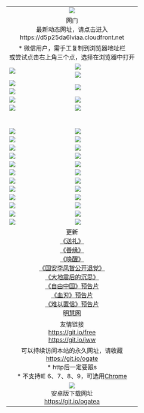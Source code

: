 ﻿<table>
  <tr></tr>
  <tr><td colspan=2 align=center><img src="https://cloud.githubusercontent.com/assets/11880933/13434984/f430fae2-e012-11e5-814f-c2df1e82b247.jpg" /></td></tr>
  <tr><td colspan=2 align=center>网门<br>最新动态网址，请点击进入
<br>https://d5p25da6lviaa.cloudfront.net
    </td>
  </tr>
  <tr>
    <td colspan=2 align=center>* 微信用户，需手工复制到浏览器地址栏<br>或尝试点击右上角三个点，选择在浏览器中打开
    <!--br>* IE6打开动态网址须在选项中勾选TLS 1.0--></td>
  </tr>
  <tr>
    <td rowspan=2><a href="https://d5p25da6lviaa.cloudfront.net/ogUP.aspx?name=11DKC.mp4&list=11DKC" target="_blank"><img src="https://d5p25da6lviaa.cloudfront.net/Up/11DKC1.jpg" /></a></td> 
    <td><div><a href="https://d5p25da6lviaa.cloudfront.net/ogUP.aspx?name=LRWS.mp4&list=LRWS" target="_blank"><img src="https://d5p25da6lviaa.cloudfront.net/Up/LRWS.jpg" /></a></td>
   </tr>
  <tr>
    <td><a href="https://d5p25da6lviaa.cloudfront.net/ogNiceVedio.aspx" target="_blank"><img src="https://d5p25da6lviaa.cloudfront.net/Up/11TGKDY.jpg" /></a></td>
  </tr>
  <tr>
    <td><a href="https://d5p25da6lviaa.cloudfront.net/ogUP.aspx?name=JQR.mp4&count=2" target="_blank"><img src="https://d5p25da6lviaa.cloudfront.net/Up/JQR.jpg" /></a></td>   
    <td rowspan=2><a href="https://d5p25da6lviaa.cloudfront.net/ogUP.aspx?name=JP.mp4&count=9" target="_blank"><img src="https://d5p25da6lviaa.cloudfront.net/Up/JP.jpg" /></td>
  </tr>
  <tr>
    <td><a href="https://d5p25da6lviaa.cloudfront.net/ogUP.aspx?name=WH.mp4" target="_blank"><img src="https://d5p25da6lviaa.cloudfront.net/Up/WH.jpg" /></a></td>
  </tr>
  <tr>
    <td><a href="https://d5p25da6lviaa.cloudfront.net/ogUP.aspx?name=SSZJ.mp4&list=SSZJ" target="_blank"><img src="https://d5p25da6lviaa.cloudfront.net/Up/SSZJ.jpg" /></a></td>
    <td><a href="https://d5p25da6lviaa.cloudfront.net/ogUP.aspx?name=WLSH.mp4&count=2" target="_blank"><img src="https://d5p25da6lviaa.cloudfront.net/Up/WLSH.jpg" /></a</td>
  </tr>
  <tr>
    <td><a href="https://d5p25da6lviaa.cloudfront.net/ogUP.aspx?name=ZY.mp4&count=2015|16" target="_blank"><img src="https://d5p25da6lviaa.cloudfront.net/Up/ZY.jpg" /></a</td>
    <td><a href="https://d5p25da6lviaa.cloudfront.net/ogUP.aspx?name=XTFY.mp4&count=B|2,A|24" target="_blank"><img src="https://d5p25da6lviaa.cloudfront.net/Up/XTFY.jpg" /></a></td>
  </tr>
  <tr height="40">
  </tr>
  <tr>
    <td><a href="https://d5p25da6lviaa.cloudfront.net/ogUP.aspx?name=4EE/QQ.mp4&list=4EEQQ" target="_blank"><img src="https://d5p25da6lviaa.cloudfront.net/Up/4EE/QQ0.jpg"/></a></td>
    <td><a href="https://d5p25da6lviaa.cloudfront.net/ogUP.aspx?name=4EE/HQ.mp4&list=4EEHQ" target="_blank"><img src="https://d5p25da6lviaa.cloudfront.net/Up/4EE/HQ0.jpg"/></a></td>
  </tr>
  <tr>
    <td><a href="https://d5p25da6lviaa.cloudfront.net/ogUP.aspx?name=4EE/ZG.mp4&list=4EEZG" target="_blank"><img src="https://d5p25da6lviaa.cloudfront.net/Up/4EE/ZG0.jpg"/></a></td>
    <td><a href="https://d5p25da6lviaa.cloudfront.net/ogUP.aspx?name=4EE/DJ.mp4&list=4EEDJ" target="_blank"><img src="https://d5p25da6lviaa.cloudfront.net/Up/4EE/DJ0.jpg"/></a></td>
  </tr>
  <tr>
    <td><a href="https://d5p25da6lviaa.cloudfront.net/ogUP.aspx?name=4EE/GX.mp4&list=4EEGX" target="_blank"><img src="https://d5p25da6lviaa.cloudfront.net/Up/4EE/GX0.jpg"/></a></td>
    <td><a href="https://d5p25da6lviaa.cloudfront.net/ogUP.aspx?name=4EE/HD.mp4&list=4EEHD" target="_blank"><img src="https://d5p25da6lviaa.cloudfront.net/Up/4EE/HD0.jpg"/></a></td>
  </tr>
  <tr>
    <td><a href="https://d5p25da6lviaa.cloudfront.net/ogUP.aspx?name=4EE/TX.mp4&list=4EETX" target="_blank"><img src="https://d5p25da6lviaa.cloudfront.net/Up/4EE/TX0.jpg"/></a></td>
    <td><a href="https://d5p25da6lviaa.cloudfront.net/ogUP.aspx?name=4EE/WZ.mp4&list=4EEWZ" target="_blank"><img src="https://d5p25da6lviaa.cloudfront.net/Up/4EE/WZ0.jpg"/></a></td>
  </tr>
  <tr>
    <td><a href="https://d5p25da6lviaa.cloudfront.net/onUP.aspx?name=https://d1ni6yqhqrtjo7.cloudfront.net/" target="_blank"><img src="https://d5p25da6lviaa.cloudfront.net/Up/0DTW.jpg"/></a></td>
    <td><a href="https://d5p25da6lviaa.cloudfront.net/onUP.aspx?name=https://d240ns8up8earz.cloudfront.net/acenter/" target="_blank"><img src="https://d5p25da6lviaa.cloudfront.net/Up/0TDW.jpg" /></a></td>
  </tr>
  <tr>
    <td><a href="https://d5p25da6lviaa.cloudfront.net/onUP.aspx?name=https://d4508d6vomz2p.cloudfront.net/gb/nsc413.htm" target="_blank"><img src="https://d5p25da6lviaa.cloudfront.net/Up/0DJY.jpg" /></a></td>
    <td><a href="https://d5p25da6lviaa.cloudfront.net/onUP.aspx?name=https://d4apjbhkuxer1.cloudfront.net/xtr/gb/prog204.html" target="_blank"><img src="https://d5p25da6lviaa.cloudfront.net/Up/0XTR.jpg" /></a></td>
  </tr>
  <tr>
    <td><a href="https://d5p25da6lviaa.cloudfront.net/onUP.aspx?name=https://d3aj00iefsmfgc.cloudfront.net/" target="_blank"><img src="https://d5p25da6lviaa.cloudfront.net/Up/0MHW.jpg" /></a></td>
    <td><a href="https://d5p25da6lviaa.cloudfront.net/onUP.aspx?name=https://d20wz7qt14x5d2.cloudfront.net/" target="_blank"><img src="https://d5p25da6lviaa.cloudfront.net/Up/0ZJW.jpg" /></a></td>
  </tr>
  <tr>
    <td><a href="https://d5p25da6lviaa.cloudfront.net/ogUP.aspx?name=0FG.zip" target="_blank"><img src="https://d5p25da6lviaa.cloudfront.net/Up/0FG.jpg" /></a></td>
    <td><a href="https://d5p25da6lviaa.cloudfront.net/ogUP.aspx?name=0FGA.apk" target="_blank"><img src="https://d5p25da6lviaa.cloudfront.net/Up/0FGA.jpg" /></a></td>
  </tr>
  <tr>
    <td><a href="https://d5p25da6lviaa.cloudfront.net/ogUP.aspx?name=0U.zip" target="_blank"><img src="https://d5p25da6lviaa.cloudfront.net/Up/0U.jpg" /></a></td>
    <td><a href="https://d5p25da6lviaa.cloudfront.net/ogUP.aspx?name=0UA.apk" target="_blank"><img src="https://d5p25da6lviaa.cloudfront.net/Up/0UA.jpg" /></a></td>
  </tr>
  <tr>
    <td><a href="https://d5p25da6lviaa.cloudfront.net/ogUP.aspx?name=0iPPOTV.zip" target="_blank"><img src="https://d5p25da6lviaa.cloudfront.net/Up/0iPPOTV.jpg" /></a></td>
    <td><a href="https://d5p25da6lviaa.cloudfront.net/ogUP.aspx?name=0iNTD.apk" target="_blank"><img src="https://d5p25da6lviaa.cloudfront.net/Up/0iNTD.jpg" /></a></td>
  </tr>
  <tr>
    <td><a href="https://d5p25da6lviaa.cloudfront.net/ogNice.aspx" target="_blank"><img src="https://d5p25da6lviaa.cloudfront.net/Up/0WCYY.jpg" /></a></td>
    <td><a href="https://d5p25da6lviaa.cloudfront.net/onCO.aspx?list=XWPL&mode=" target="_blank"><img src="https://d5p25da6lviaa.cloudfront.net/Up/0WZTT.jpg" /></a></td> 
  </tr>
  <tr>
    <td><a href="https://d5p25da6lviaa.cloudfront.net/ogDY.aspx" target="_blank"><img src="https://d5p25da6lviaa.cloudfront.net/Up/0FK.jpg" /></a></td>
    <td><a href="https://d5p25da6lviaa.cloudfront.net/ogST.aspx" target="_blank"><img src="https://d5p25da6lviaa.cloudfront.net/Up/0ST.jpg" /></a></td> 
  </tr>
  <tr>
    <td colspan=2 align=center>更新<br>
      <a href="https://d5p25da6lviaa.cloudfront.net/ogUP.aspx?name=4ESL.mp4" target="_blank">《送礼》</a><br>
      <a href="https://d5p25da6lviaa.cloudfront.net/ogUP.aspx?name=4ESY.mp4" target="_blank">《善缘》</a><br>
      <a href="https://d5p25da6lviaa.cloudfront.net/ogUP.aspx?name=4EHX.mp4" target="_blank">《唤醒》</a><br>
      <a href="https://d5p25da6lviaa.cloudfront.net/ogUP.aspx?name=4LFZ.mp4" target="_blank">《国安李凤智公开退党》</a><br>
      <a href="https://d5p25da6lviaa.cloudfront.net/ogUP.aspx?name=4DDZHDCS.mp4" target="_blank">《大地震后的沉思》</a><br>
      <a href="https://d5p25da6lviaa.cloudfront.net/ogUP.aspx?name=11ZYZG0.mp4" target="_blank">《自由中国》预告片</a><br>
      <a href="https://d5p25da6lviaa.cloudfront.net/ogUP.aspx?name=11XR.mp4" target="_blank">《血刃》预告片</a><br>
      <a href="https://d5p25da6lviaa.cloudfront.net/ogUP.aspx?name=11NYZX.mp4&count=2" target="_blank">《难以置信》预告片</a><br>
      <a href="https://d5p25da6lviaa.cloudfront.net/onUP.aspx?name=https://www.minghui.org/" target="_blank">明慧网</a>
    </td>
  </tr>
  <tr>
    <td colspan=2 align=center>友情链接<br>
      <a href="https://d5p25da6lviaa.cloudfront.net/onUP.aspx?name=https://git.io/free" target="_blank">https://git.io/free</a><br>
      <a href="https://d5p25da6lviaa.cloudfront.net/onUP.aspx?name=https://git.io/jww" target="_blank">https://git.io/jww</a></td>
    </td>
  </tr>
  <tr>
    <td colspan=2 align=center>可以持续访问本站的永久网址，请收藏<br/><a href="https://git.io/ogate" target="_blank">https://git.io/ogate</a><br/>* http后一定要跟s<br/>* 不支持IE 6、7、8、9，可选用<a href="https://d5p25da6lviaa.cloudfront.net/ogUP.aspx?name=0ChromePortable.zip">Chrome</a></td>
  </tr>
  <tr>
    <td colspan=2 align=center><a href="https://d5p25da6lviaa.cloudfront.net/ogUP.aspx?name=0oGate.apk" target="_blank"><img src="https://cloud.githubusercontent.com/assets/11880933/13720399/75e143ee-e842-11e5-9f0a-1421f423c80f.jpg" /></a><br>安卓版下载网址<br><a href="https://git.io/ogatea">https://git.io/ogatea</a></td>
  </tr>
  <!--tr>
    <td colspan=2 align=center>可能失效的动态网址
    </td>
  </tr-->
</table>
